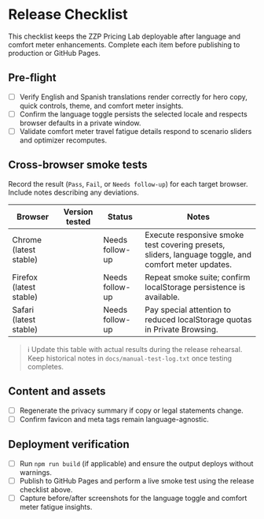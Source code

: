 # Release Checklist

This checklist keeps the ZZP Pricing Lab deployable after language and comfort meter enhancements. Complete each item before publishing to production or GitHub Pages.

## Pre-flight
- [ ] Verify English and Spanish translations render correctly for hero copy, quick controls, theme, and comfort meter insights.
- [ ] Confirm the language toggle persists the selected locale and respects browser defaults in a private window.
- [ ] Validate comfort meter travel fatigue details respond to scenario sliders and optimizer recomputes.

## Cross-browser smoke tests
Record the result (`Pass`, `Fail`, or `Needs follow-up`) for each target browser. Include notes describing any deviations.

| Browser | Version tested | Status | Notes |
| --- | --- | --- | --- |
| Chrome (latest stable) | | Needs follow-up | Execute responsive smoke test covering presets, sliders, language toggle, and comfort meter updates. |
| Firefox (latest stable) | | Needs follow-up | Repeat smoke suite; confirm localStorage persistence is available. |
| Safari (latest stable) | | Needs follow-up | Pay special attention to reduced localStorage quotas in Private Browsing. |

> ℹ️ Update this table with actual results during the release rehearsal. Keep historical notes in `docs/manual-test-log.txt` once testing completes.

## Content and assets
- [ ] Regenerate the privacy summary if copy or legal statements change.
- [ ] Confirm favicon and meta tags remain language-agnostic.

## Deployment verification
- [ ] Run `npm run build` (if applicable) and ensure the output deploys without warnings.
- [ ] Publish to GitHub Pages and perform a live smoke test using the release checklist above.
- [ ] Capture before/after screenshots for the language toggle and comfort meter fatigue insights.
